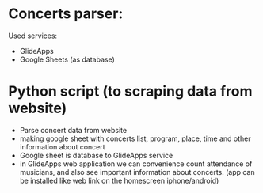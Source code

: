 # Concerts parser:
Used services:
* GlideApps
* Google Sheets (as database)
# Python script (to scraping data from website)
* Parse concert data from website
* making google sheet with concerts list, program, place, time and other information about concert
* Google sheet is database to GlideApps service
* in GlideApps web application we can convenience count attendance of musicians, and also see important information about concerts. (app can be installed like web link on the homescreen iphone/android)
